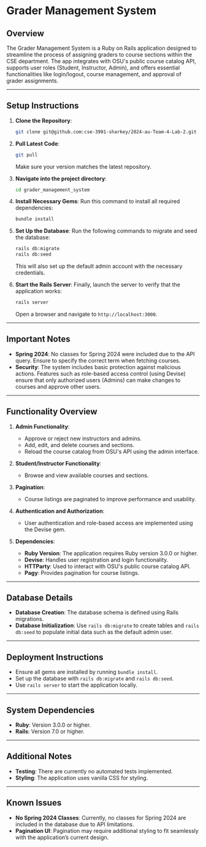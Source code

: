 # Grader Management System

## Overview

The Grader Management System is a Ruby on Rails application designed to streamline the process of assigning graders to course sections within the CSE department. The app integrates with OSU's public course catalog API, supports user roles (Student, Instructor, Admin), and offers essential functionalities like login/logout, course management, and approval of grader assignments.

---

## Setup Instructions

1. **Clone the Repository**:
   ```bash
   git clone git@github.com:cse-3901-sharkey/2024-au-Team-4-Lab-2.git
   ```
2. **Pull Latest Code**:
   ```bash
   git pull
   ```
   Make sure your version matches the latest repository.
   
3. **Navigate into the project directory**:
   ```bash
   cd grader_management_system
   ```

4. **Install Necessary Gems**:
   Run this command to install all required dependencies:
   ```bash
   bundle install
   ```

5. **Set Up the Database**:
   Run the following commands to migrate and seed the database:
   ```bash
   rails db:migrate
   rails db:seed
   ```
   This will also set up the default admin account with the necessary credentials.

6. **Start the Rails Server**:
   Finally, launch the server to verify that the application works:
   ```bash
   rails server
   ```
   Open a browser and navigate to `http://localhost:3000`.

---

## Important Notes

- **Spring 2024**: No classes for Spring 2024 were included due to the API query. Ensure to specify the correct term when fetching courses.
- **Security**: The system includes basic protection against malicious actions. Features such as role-based access control (using Devise) ensure that only authorized users (Admins) can make changes to courses and approve other users.

---

## Functionality Overview

1. **Admin Functionality**:
   - Approve or reject new instructors and admins.
   - Add, edit, and delete courses and sections.
   - Reload the course catalog from OSU's API using the admin interface.
   
2. **Student/Instructor Functionality**:
   - Browse and view available courses and sections.

3. **Pagination**:
   - Course listings are paginated to improve performance and usability.

4. **Authentication and Authorization**:
   - User authentication and role-based access are implemented using the Devise gem.

5. **Dependencies**:
   - **Ruby Version**: The application requires Ruby version 3.0.0 or higher.
   - **Devise**: Handles user registration and login functionality.
   - **HTTParty**: Used to interact with OSU's public course catalog API.
   - **Pagy**: Provides pagination for course listings.

---

## Database Details

- **Database Creation**: The database schema is defined using Rails migrations.
- **Database Initialization**: Use `rails db:migrate` to create tables and `rails db:seed` to populate initial data such as the default admin user.

---

## Deployment Instructions

- Ensure all gems are installed by running `bundle install`.
- Set up the database with `rails db:migrate` and `rails db:seed`.
- Use `rails server` to start the application locally.

---

## System Dependencies

- **Ruby**: Version 3.0.0 or higher.
- **Rails**: Version 7.0 or higher.

---

## Additional Notes

- **Testing**: There are currently no automated tests implemented.
- **Styling**: The application uses vanilla CSS for styling.

---

## Known Issues

- **No Spring 2024 Classes**: Currently, no classes for Spring 2024 are included in the database due to API limitations.
- **Pagination UI**: Pagination may require additional styling to fit seamlessly with the application’s current design.
